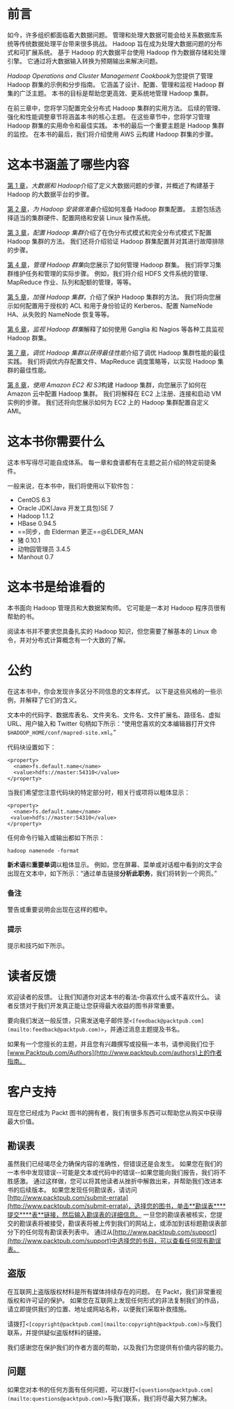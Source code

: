 # 前言

如今，许多组织都面临着大数据问题。 管理和处理大数据可能会给关系数据库系统等传统数据处理平台带来很多挑战。 Hadoop 旨在成为处理大数据问题的分布式和可扩展系统。 基于 Hadoop 的大数据平台使用 Hadoop 作为数据存储和处理引擎。 它通过将大数据输入转换为预期输出来解决问题。

*Hadoop Operations and Cluster Management Cookbook*为您提供了管理 Hadoop 群集的示例和分步指南。 它涵盖了设计、配置、管理和监视 Hadoop 群集的广泛主题。 本书的目标是帮助您更高效、更系统地管理 Hadoop 集群。

在前三章中，您将学习配置完全分布式 Hadoop 集群的实用方法。 后续的管理、强化和性能调整章节将涵盖本书的核心主题。 在这些章节中，您将学习管理 Hadoop 群集的实用命令和最佳实践。 本书的最后一个重要主题是 Hadoop 集群的监控。 在本书的最后，我们将介绍使用 AWS 云构建 Hadoop 群集的步骤。

# 这本书涵盖了哪些内容

[第 1 章](1.html "Chapter 1. Big Data and Hadoop")，*大数据和 Hadoop*介绍了定义大数据问题的步骤，并概述了构建基于 Hadoop 的大数据平台的步骤。

[第 2 章](2.html "Chapter 2. Preparing for Hadoop Installation")，*为 Hadoop 安装做准备*介绍如何准备 Hadoop 群集配置。 主题包括选择适当的集群硬件、配置网络和安装 Linux 操作系统。

[第 3 章](3.html "Chapter 3. Configuring a Hadoop Cluster")，*配置 Hadoop 集群*介绍了在伪分布式模式和完全分布式模式下配置 Hadoop 集群的方法。 我们还将介绍验证 Hadoop 群集配置并对其进行故障排除的步骤。

[第 4 章](4.html "Chapter 4. Managing a Hadoop Cluster")，*管理 Hadoop 群集*向您展示了如何管理 Hadoop 群集。 我们将学习集群维护任务和管理的实际步骤。 例如，我们将介绍 HDFS 文件系统的管理、MapReduce 作业、队列和配额的管理，等等。

[第 5 章](5.html "Chapter 5. Hardening a Hadoop Cluster")，*加强 Hadoop 集群*，介绍了保护 Hadoop 集群的方法。 我们将向您展示如何配置用于授权的 ACL 和用于身份验证的 Kerberos、配置 NameNode HA、从失败的 NameNode 恢复等等。

[第 6 章](6.html "Chapter 6. Monitoring a Hadoop Cluster")，*监视 Hadoop 群集*解释了如何使用 Ganglia 和 Nagios 等各种工具监视 Hadoop 群集。

[第 7 章](7.html "Chapter 7. Tuning a Hadoop Cluster for Best Performance")，*调优 Hadoop 集群以获得最佳性能*介绍了调优 Hadoop 集群性能的最佳实践。 我们将调优内存配置文件、MapReduce 调度策略等，以实现 Hadoop 集群的最佳性能。

[第 8 章](8.html "Chapter 8. Building a Hadoop Cluster with Amazon EC2 and S3")，*使用 Amazon EC2 和 S3*构建 Hadoop 集群，向您展示了如何在 Amazon 云中配置 Hadoop 集群。 我们将解释在 EC2 上注册、连接和启动 VM 实例的步骤。 我们还将向您展示如何为 EC2 上的 Hadoop 集群配置自定义 AMI。

# 这本书你需要什么

这本书写得尽可能自成体系。 每一章和食谱都有在主题之前介绍的特定前提条件。

一般来说，在本书中，我们将使用以下软件包：

*   CentOS 6.3
*   Oracle JDK(Java 开发工具包)SE 7
*   Hadoop 1.1.2
*   HBase 0.94.5
*   ==同步，由 Elderman 更正==@ELDER_MAN
*   猪 0.10.1
*   动物园管理员 3.4.5
*   Manhout 0.7

# 这本书是给谁看的

本书面向 Hadoop 管理员和大数据架构师。 它可能是一本对 Hadoop 程序员很有帮助的书。

阅读本书并不要求您具备扎实的 Hadoop 知识，但您需要了解基本的 Linux 命令，并对分布式计算概念有一个大致的了解。

# 公约

在这本书中，你会发现许多区分不同信息的文本样式。 以下是这些风格的一些示例，并解释了它们的含义。

文本中的代码字、数据库表名、文件夹名、文件名、文件扩展名、路径名、虚拟 URL、用户输入和 Twitter 句柄如下所示：“使用您喜欢的文本编辑器打开文件`$HADOOP_HOME/conf/mapred-site.xml`。”

代码块设置如下：

```
<property>
  <name>fs.default.name</name>
  <value>hdfs://master:54310</value>
</property>
```

当我们希望您注意代码块的特定部分时，相关行或项将以粗体显示：

```
<property>
  <name>fs.default.name</name>
 <value>hdfs://master:54310</value>
</property>
```

任何命令行输入或输出都如下所示：

```
hadoop namenode -format

```

**新术语**和**重要单词**以粗体显示。 例如，您在屏幕、菜单或对话框中看到的文字会出现在文本中，如下所示：“通过单击链接**分析此职务**，我们将转到一个网页。”

### 备注

警告或重要说明会出现在这样的框中。

### 提示

提示和技巧如下所示。

# 读者反馈

欢迎读者的反馈。 让我们知道你对这本书的看法-你喜欢什么或不喜欢什么。 读者反馈对于我们开发真正能让您获得最大收益的图书非常重要。

要向我们发送一般反馈，只需发送电子邮件至`<[feedback@packtpub.com](mailto:feedback@packtpub.com)>`，并通过消息主题提及书名。

如果有一个您擅长的主题，并且您有兴趣撰写或投稿一本书，请参阅我们位于[www.Packtpub.com/Authors](http://www.packtpub.com/authors)上的作者指南。

# 客户支持

现在您已经成为 Packt 图书的拥有者，我们有很多东西可以帮助您从购买中获得最大价值。

## 勘误表

虽然我们已经竭尽全力确保内容的准确性，但错误还是会发生。 如果您在我们的一本书中发现错误--可能是文本或代码中的错误--如果您能向我们报告，我们将不胜感激。 通过这样做，您可以将其他读者从挫折中解救出来，并帮助我们改进本书的后续版本。 如果您发现任何勘误表，请访问[http://www.packtpub.com/submit-errata](http://www.packtpub.com/submit-errata)，选择您的图书，单击**勘误表****提交****表**链接，然后输入勘误表的详细信息。 一旦您的勘误表被核实，您提交的勘误表将被接受，勘误表将被上传到我们的网站上，或添加到该标题勘误表部分下的任何现有勘误表列表中。 通过从[http://www.packtpub.com/support](http://www.packtpub.com/support)中选择您的书目，可以查看任何现有勘误表。

## 盗版

在互联网上盗版版权材料是所有媒体持续存在的问题。 在 Packt，我们非常重视版权和许可证的保护。 如果您在互联网上发现任何形式的非法复制我们的作品，请立即提供我们的位置、地址或网站名称，以便我们采取补救措施。

请拨打`<[copyright@packtpub.com](mailto:copyright@packtpub.com)>`与我们联系，并提供疑似盗版材料的链接。

我们感谢您在保护我们的作者方面的帮助，以及我们为您提供有价值内容的能力。

## 问题

如果您对本书的任何方面有任何问题，可以拨打`<[questions@packtpub.com](mailto:questions@packtpub.com)>`与我们联系，我们将尽最大努力解决。